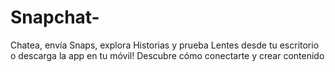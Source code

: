 # Snapchat-
Chatea, envía Snaps, explora Historias y prueba Lentes desde tu escritorio o descarga la app en tu móvil! Descubre cómo conectarte y crear contenido
